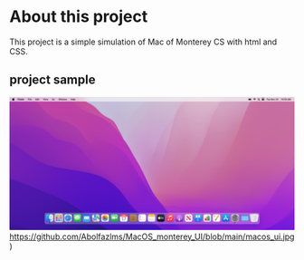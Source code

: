 # About this project
This project is a simple simulation of Mac of Monterey CS with html and CSS.

## project sample
![alt text](https://github.com/Abolfazlms/MacOS_monterey_UI/blob/main/macos_ui.jpg)https://github.com/Abolfazlms/MacOS_monterey_UI/blob/main/macos_ui.jpg)
